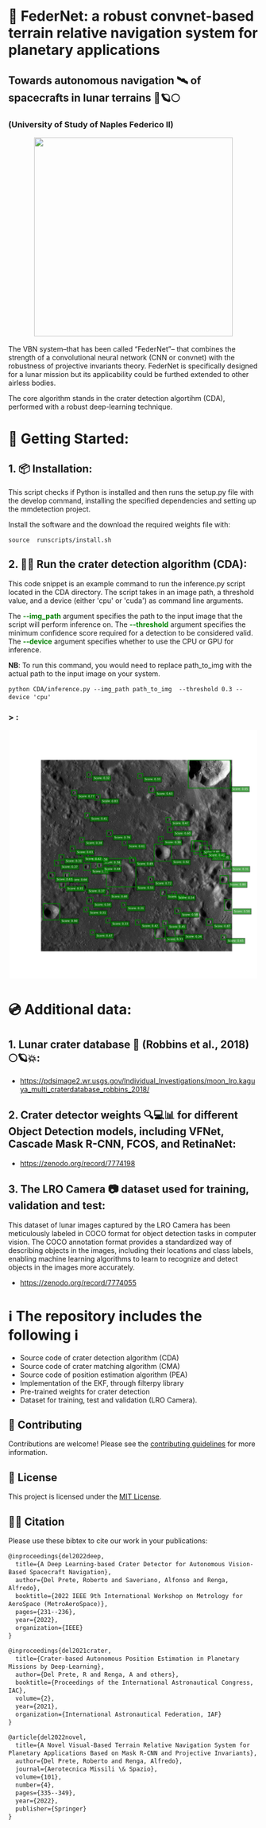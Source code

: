 # 🚀 FederNet: a robust convnet-based terrain relative navigation system for planetary applications
## Towards autonomous navigation 🛰️ of spacecrafts in lunar terrains 🌌🪐🌕
### (University of Study of Naples Federico II)

<p align="center">
 <img src="https://user-images.githubusercontent.com/71963566/104814458-43317300-580f-11eb-8def-73051d1459de.png" width="400" height="400">
</p>

The VBN system–that has been called “FederNet”– that combines the strength of a convolutional neural network (CNN or convnet) with the robustness of projective invariants theory. FederNet is specifically designed for a lunar mission but its applicability could be furthed extended to other airless bodies.

The core algorithm stands in the crater detection algortihm (CDA), performed with a robust deep-learning technique. 


# 📖 Getting Started:
## 1. 📦 Installation:

This script checks if Python is installed and then runs the setup.py file with the develop command, installing the specified dependencies and setting up the mmdetection project.

Install the software and the download the required weights file with:
```
source  runscripts/install.sh
```

## 2. 🏃🏻 Run the crater detection algorithm (CDA):
This code snippet is an example command to run the inference.py script located in the CDA directory. The script takes in an image path, a threshold value, and a device (either 'cpu' or 'cuda') as command line arguments.

The <span style="color:green;font-weight:bold">--img_path</span> argument specifies the path to the input image that the script will perform inference on. The <span style="color:green;font-weight:bold">--threshold</span> argument specifies the minimum confidence score required for a detection to be considered valid. The <span style="color:green;font-weight:bold">--device</span> argument specifies whether to use the CPU or GPU for inference.

**NB**: To run this command, you would need to replace path_to_img with the actual path to the input image on your system.

```
python CDA/inference.py --img_path path_to_img  --threshold 0.3 --device 'cpu'
```

### > :
<p align="center">
 <img src="src/2_pred.png" width="500" height="500">
</p>


# 💿 Additional data:

## 1. Lunar crater database 📓 (Robbins et al., 2018) 🌕🪐💥:

   - https://pdsimage2.wr.usgs.gov/Individual_Investigations/moon_lro.kaguya_multi_craterdatabase_robbins_2018/ 

## 2. Crater detector weights 🔍💻📊 for different Object Detection models, including VFNet, Cascade Mask R-CNN, FCOS, and RetinaNet:

   - https://zenodo.org/record/7774198 

## 3. The LRO Camera 📷 dataset used for training, validation and test: 
This dataset of lunar images captured by the LRO Camera has been meticulously labeled in COCO format for object detection tasks in computer vision. The COCO annotation format provides a standardized way of describing objects in the images, including their locations and class labels, enabling machine learning algorithms to learn to recognize and detect objects in the images more accurately.

   - https://zenodo.org/record/7774055


# ℹ️ The repository includes the following ℹ️
* Source code of crater detection algorithm (CDA) 
* Source code of crater matching algorithm (CMA) 
* Source code of position estimation algorithm (PEA)
* Implementation of the EKF, through filterpy library
* Pre-trained weights for crater detection 
* Dataset for training, test and validation (LRO Camera).


## 🤝 Contributing

Contributions are welcome! Please see the [contributing guidelines](CONTRIBUTING.md) for more information.

## 📜 License

This project is licensed under the [MIT License](LICENSE).

## ✍🏻  Citation
Please use these bibtex to cite our work in your publications:

```
@inproceedings{del2022deep,
  title={A Deep Learning-based Crater Detector for Autonomous Vision-Based Spacecraft Navigation},
  author={Del Prete, Roberto and Saveriano, Alfonso and Renga, Alfredo},
  booktitle={2022 IEEE 9th International Workshop on Metrology for AeroSpace (MetroAeroSpace)},
  pages={231--236},
  year={2022},
  organization={IEEE}
}
```

```
@inproceedings{del2021crater,
  title={Crater-based Autonomous Position Estimation in Planetary Missions by Deep-Learning},
  author={Del Prete, R and Renga, A and others},
  booktitle={Proceedings of the International Astronautical Congress, IAC},
  volume={2},
  year={2021},
  organization={International Astronautical Federation, IAF}
}
```

```
@article{del2022novel,
  title={A Novel Visual-Based Terrain Relative Navigation System for Planetary Applications Based on Mask R-CNN and Projective Invariants},
  author={Del Prete, Roberto and Renga, Alfredo},
  journal={Aerotecnica Missili \& Spazio},
  volume={101},
  number={4},
  pages={335--349},
  year={2022},
  publisher={Springer}
}
```

